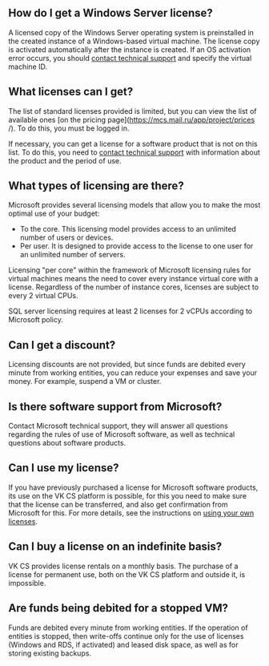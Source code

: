 ## How do I get a Windows Server license?

A licensed copy of the Windows Server operating system is preinstalled in the created instance of a Windows-based virtual machine. The license copy is activated automatically after the instance is created. If an OS activation error occurs, you should [contact technical support](https://mcs.mail.ru/docs/contacts ) and specify the virtual machine ID.

## What licenses can I get?

The list of standard licenses provided is limited, but you can view the list of available ones [on the pricing page](https://mcs.mail.ru/app/project/prices /). To do this, you must be logged in.

If necessary, you can get a license for a software product that is not on this list. To do this, you need to [contact technical support](https://mcs.mail.ru/docs/contacts ) with information about the product and the period of use.

## What types of licensing are there?

Microsoft provides several licensing models that allow you to make the most optimal use of your budget:

- To the core. This licensing model provides access to an unlimited number of users or devices.
- Per user. It is designed to provide access to the license to one user for an unlimited number of servers.

Licensing "per core" within the framework of Microsoft licensing rules for virtual machines means the need to cover every instance virtual core with a license. Regardless of the number of instance cores, licenses are subject to every 2 virtual CPUs.

<info>

SQL server licensing requires at least 2 licenses for 2 vCPUs according to Microsoft policy.

</info>

## Can I get a discount?

Licensing discounts are not provided, but since funds are debited every minute from working entities, you can reduce your expenses and save your money. For example, suspend a VM or cluster.

## Is there software support from Microsoft?

Contact Microsoft technical support, they will answer all questions regarding the rules of use of Microsoft software, as well as technical questions about software products.

## Can I use my license?

If you have previously purchased a license for Microsoft software products, its use on the VK CS platform is possible, for this you need to make sure that the license can be transferred, and also get confirmation from Microsoft for this. For more details, see the instructions on [using your own licenses](https://mcs.mail.ru/help/licensing/license-mobility).

## Can I buy a license on an indefinite basis?

VK CS provides license rentals on a monthly basis. The purchase of a license for permanent use, both on the VK CS platform and outside it, is impossible.

## Are funds being debited for a stopped VM?

Funds are debited every minute from working entities. If the operation of entities is stopped, then write-offs continue only for the use of licenses (Windows and RDS, if activated) and leased disk space, as well as for storing existing backups.
